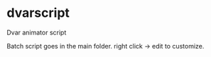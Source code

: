 # dvarscript
Dvar animator script

Batch script goes in the main folder. right click -> edit to customize.

